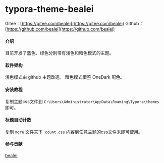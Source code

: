 # typora-theme-bealei

Gitee：[https://gitee.com/bealei](https://gitee.com/bealei)
Github：[https://github.com/bealei](https://github.com/bealei)

#### 介绍
目前开发了蓝色、绿色分别带有浅色和暗色模式的主题。


#### 软件架构
浅色模式由 github 主题改造。
暗色模式借鉴 OneDark 配色。


#### 安装教程

复制主题css文件到 `C:\Users\Administrator\AppData\Roaming\Typora\themes` 即可。

#### 标题自动计数

复制 `more` 文件夹下 ·`count.css` 内容到任意主题的css文件末即可使用。

#### 参与贡献

[bealei](https://blog.csdn.net/bealei)



